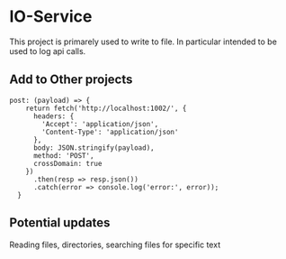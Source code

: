# IO-Service
This project is primarely used to write to file.  In particular intended to be used to log api calls. 

## Add to Other projects
```
post: (payload) => {
    return fetch('http://localhost:1002/', {
      headers: {
        'Accept': 'application/json',
        'Content-Type': 'application/json'
      },
      body: JSON.stringify(payload),
      method: 'POST',
      crossDomain: true
    })
      .then(resp => resp.json())
      .catch(error => console.log('error:', error));
  }
```

## Potential updates
  Reading files, directories, searching files for specific text